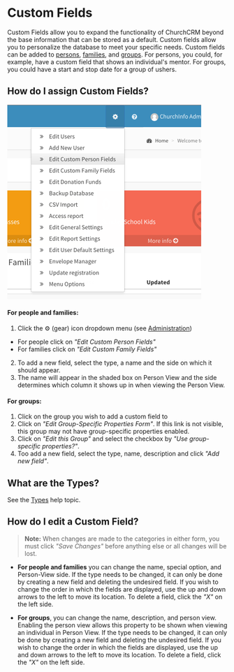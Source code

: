 # Custom Fields

Custom Fields allow you to expand the functionality of ChurchCRM beyond the base information that can be stored as a default. Custom fields allow you to personalize the database to meet your specific needs. Custom fields can be added to [persons](person.md), [families](families.md), and [groups](Groups.md). For persons, you could, for example, have a custom field that shows an individual's mentor. For groups, you could have a start and stop date for a group of ushers.

## How do I assign Custom Fields?

![Gear menu](images/gear_menu.png)

#### For people and families:

1. Click the ⚙ (gear) icon dropdown menu (see [Administration](Administration.md))
  - For people click on _"Edit Custom Person Fields"_
  - For families click on _"Edit Custom Family Fields"_
2. To add a new field, select the type, a name and the side on which it should appear.
3. The name will appear in the shaded box on Person View and the side determines which column it shows up in when viewing the Person View.

#### For groups:

1. Click on the group you wish to add a custom field to
2. Click on _"Edit Group-Specific Properties Form"_.
If this link is not visible, this group may not have group-specific properties enabled.
3. Click on _"Edit this Group"_ and select the checkbox by _"Use group-specific properties?"_.
4. Too add a new field, select the type, name, description and click _"Add new field"_.

## What are the Types?

See the [Types](Types.md) help topic.

## How do I edit a Custom Field?

> **Note:** When changes are made to the categories in either form, you must click _"Save Changes"_ before anything else or all changes will be lost.

- **For people and families** you can change the name, special option, and Person-View side.  If the type needs to be changed, it can only be done by creating a new field and deleting the undesired field. If you wish to change the order in which the fields are displayed, use the up and down arrows to the left to move its location.  To delete a field, click the _"X"_ on the left side.

- **For groups**, you can change the name, description, and person view. Enabling the person view allows this property to be shown when viewing an individual in Person View. If the type needs to be changed, it can only be done by creating a new field and deleting the undesired field. If you wish to change the order in which the fields are displayed, use the up and down arrows to the left to move its location. To delete a field, click the _"X"_ on the left side.

